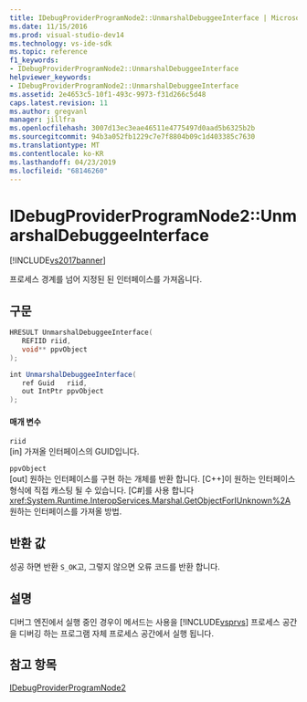 ```yaml
---
title: IDebugProviderProgramNode2::UnmarshalDebuggeeInterface | Microsoft Docs
ms.date: 11/15/2016
ms.prod: visual-studio-dev14
ms.technology: vs-ide-sdk
ms.topic: reference
f1_keywords:
- IDebugProviderProgramNode2::UnmarshalDebuggeeInterface
helpviewer_keywords:
- IDebugProviderProgramNode2::UnmarshalDebuggeeInterface
ms.assetid: 2e4653c5-10f1-493c-9973-f31d266c5d48
caps.latest.revision: 11
ms.author: gregvanl
manager: jillfra
ms.openlocfilehash: 3007d13ec3eae46511e4775497d0aad5b6325b2b
ms.sourcegitcommit: 94b3a052fb1229c7e7f8804b09c1d403385c7630
ms.translationtype: MT
ms.contentlocale: ko-KR
ms.lasthandoff: 04/23/2019
ms.locfileid: "68146260"
---
```

# <a name="idebugproviderprogramnode2unmarshaldebuggeeinterface"></a>IDebugProviderProgramNode2::UnmarshalDebuggeeInterface
[!INCLUDE[vs2017banner](../../../includes/vs2017banner.md)]

프로세스 경계를 넘어 지정된 된 인터페이스를 가져옵니다.  
  
## <a name="syntax"></a>구문  
  
```cpp  
HRESULT UnmarshalDebuggeeInterface(  
   REFIID riid,  
   void** ppvObject  
);  
```  
  
```csharp  
int UnmarshalDebuggeeInterface(  
   ref Guid   riid,  
   out IntPtr ppvObject  
);  
```  
  
#### <a name="parameters"></a>매개 변수  
 `riid`  
 [in] 가져올 인터페이스의 GUID입니다.  
  
 `ppvObject`  
 [out] 원하는 인터페이스를 구현 하는 개체를 반환 합니다. [C++]이 원하는 인터페이스 형식에 직접 캐스팅 될 수 있습니다. [C#]를 사용 합니다 <xref:System.Runtime.InteropServices.Marshal.GetObjectForIUnknown%2A> 원하는 인터페이스를 가져올 방법.  
  
## <a name="return-value"></a>반환 값  
 성공 하면 반환 `S_OK`고, 그렇지 않으면 오류 코드를 반환 합니다.  
  
## <a name="remarks"></a>설명  
 디버그 엔진에서 실행 중인 경우이 메서드는 사용을 [!INCLUDE[vsprvs](../../../includes/vsprvs-md.md)] 프로세스 공간을 디버깅 하는 프로그램 자체 프로세스 공간에서 실행 됩니다.  
  
## <a name="see-also"></a>참고 항목  
 [IDebugProviderProgramNode2](../../../extensibility/debugger/reference/idebugproviderprogramnode2.md)
